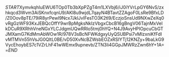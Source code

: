 $START$XymvkqhIuEWU6TOp0Tb3bXpPZgT4m1LXVbj6/iJ0iYVrLpGY6NvS/zxhkqcd3Wvm3AiSKnxfcqnU9/AKl8u9wjdL7qayN4BTavtZZAgoF0LsRe9BfxLD/Z0Oov8pTE/79iR8yrPewI9Ncx7JklJvIFesTO3K2tI9/EczjoSnsUd9NXwZeXq0vRgGzWF93KxJEBQcOffY9wrBpMgksNkIzVbgxCbcB16gBngV06TajnMxVelkDCuR9XRhhVneNGxYLCJdgmUQwRRIo5tmj0hYQ+N4J9AvyHPIOpcuCbGTJMXamG7KdMmAbWOw1R/978V3sBcNFWKdgxyUyQSUBPsi7vMIzxniKfFdIvMTMVn55hVsJG0QltL0BE/vD50XvNcBZWsbEOZxRSIYTj12KNZy+9baLkG9VycEhoybES7c1VZrLhF41wWEmx9upnevb/ZTN3Ii4GGpJMWRzZwn6hY+1A==$END$
